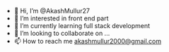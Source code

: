 - 👋 Hi, I’m @AkashMullur27
- 👀 I’m interested in front end part
- 🌱 I’m currently learning full stack development
- 💞️ I’m looking to collaborate on ...
- 📫 How to reach me akashmullur2000@gmail.com

<!---
AkashMullur27/AkashMullur27 is a ✨ special ✨ repository because its `README.md` (this file) appears on your GitHub profile.
You can click the Preview link to take a look at your changes.
--->
